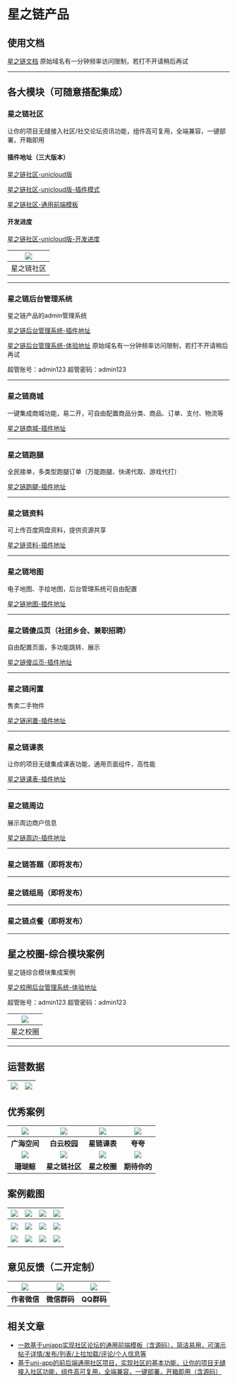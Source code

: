 # 星之链产品

## 使用文档
[星之链文档](https://static-mp-0b5306b1-50e6-4e90-955b-c88436bab415.next.bspapp.com/docs) 原始域名有一分钟频率访问限制，若打不开请稍后再试

------------

## 各大模块（可随意搭配集成）

### 星之链社区
让你的项目无缝接入社区/社交论坛资讯功能，组件高可复用，全端兼容，一键部署，开箱即用

#### 插件地址（三大版本）
[星之链社区-unicloud版](https://ext.dcloud.net.cn/plugin?id=15412)

[星之链社区-unicloud版-插件模式](https://ext.dcloud.net.cn/plugin?id=17298)

[星之链社区-通用前端模板](https://ext.dcloud.net.cn/plugin?id=14841)

#### 开发进度
[星之链社区-unicloud版-开发进度](https://co.wps.cn/crm/#/beInvite?linkCode=ZLWkez8)

| <img src="https://i0.hdslb.com/bfs/article/5a7b5c99d4dc18287b5c489d2478923676867852.jpg" referrerPolicy="no-referrer" />  |
|:--------------------------------------------------:								|
|                   星之链社区														|

------------

### 星之链后台管理系统
星之链产品的admin管理系统

[星之链后台管理系统-插件地址](https://ext.dcloud.net.cn/plugin?id=17931)

[星之链后台管理系统-体验地址](https://env-00jxgo0ipd8z-static.normal.cloudstatic.cn/admin/index.html) 原始域名有一分钟频率访问限制，若打不开请稍后再试

超管账号：admin123 超管密码：admin123

------------

### 星之链商城
一键集成商城功能，易二开，可自由配置商品分类、商品、订单、支付、物流等

[星之链商城-插件地址](https://ext.dcloud.net.cn/plugin?id=21664)

------------

### 星之链跑腿
全民接单，多类型跑腿订单（万能跑腿、快递代取、游戏代打）

[星之链跑腿-插件地址](https://ext.dcloud.net.cn/plugin?id=20097)

------------

### 星之链资料
可上传百度网盘资料，提供资源共享

[星之链资料-插件地址](https://ext.dcloud.net.cn/plugin?id=19655)

------------

### 星之链地图
电子地图、手绘地图，后台管理系统可自由配置

[星之链地图-插件地址](https://ext.dcloud.net.cn/plugin?id=19883)

------------

### 星之链傻瓜页（社团乡会、兼职招聘）
自由配置页面，多功能跳转、展示

[星之链傻瓜页-插件地址](https://ext.dcloud.net.cn/plugin?id=19588)

------------

### 星之链闲置
售卖二手物件

[星之链闲置-插件地址](https://ext.dcloud.net.cn/plugin?id=18348)

------------

### 星之链课表
让你的项目无缝集成课表功能，通用页面组件，高性能

[星之链课表-插件地址](https://ext.dcloud.net.cn/plugin?id=17548)

------------

### 星之链周边
展示周边商户信息

[星之链周边-插件地址](https://ext.dcloud.net.cn/plugin?id=20325)

------------

### 星之链答题（即将发布）

------------

### 星之链组局（即将发布）

------------

### 星之链点餐（即将发布）

------------


## 星之校圈-综合模块案例
星之链综合模块集成案例

[星之校圈后台管理系统-体验地址](https://env-00jxh1zaqne9-static.normal.cloudstatic.cn/admin/index.html)

超管账号：admin123 超管密码：admin123

| <img src="https://i0.hdslb.com/bfs/article/15200ee9fc544868b5ee10041f8231ed76867852.jpg" referrerPolicy="no-referrer" /> |
|:--------------------------------------------------:								|
| 星之校圈														|

------------

## 运营数据
| <img src="https://i0.hdslb.com/bfs/article/7c31f6c6dacfa95e9b4c2bc84dd6109b76867852.jpg" referrerPolicy="no-referrer" /> | <img src="https://i0.hdslb.com/bfs/article/46c49eddb195f3273a5137a6a36800fd76867852.png" referrerPolicy="no-referrer" /> |
| :----------------------------------------------------------: | :----------------------------------------------------------: |

## 优秀案例
| <img src="https://vac.gtimg.cn/music/photo_new/T053XD02001i6Mn54I0MNr.jpg" referrerPolicy="no-referrer" />				| <img src="https://message.biliimg.com/bfs/im_new/f35314fc1a7f998064a0ce3662842705477643629.jpg@150w_150h_1c.webp" referrerPolicy="no-referrer" />	| <img src="https://message.biliimg.com/bfs/im_new/a969aa59ecdd651cc1633792456d6a8f477643629.png@150w_150h_1c.webp" referrerPolicy="no-referrer" />	| <img src="https://message.biliimg.com/bfs/im_new/989f1b66e286a1463ebb0c9b6ea86d78477643629.jpg@150w_150h_1c.webp" referrerPolicy="no-referrer" />	|
| :----------------------------------------------------------:																| :----------------------------------------------------------:																						| :----------------------------------------------------------:																						| :----------------------------------------------------------:																						|
| **广海空间**																												| **白云校园**																																		| **星链课表**																																		| **夸夸**																																			|
| <img src="https://i0.hdslb.com/bfs/article/511d8b398597c32caef1dec469115f9876867852.jpg" referrerPolicy="no-referrer" />	| <img src="https://i0.hdslb.com/bfs/article/5a7b5c99d4dc18287b5c489d2478923676867852.jpg" referrerPolicy="no-referrer" />							| <img src="https://i0.hdslb.com/bfs/article/15200ee9fc544868b5ee10041f8231ed76867852.jpg" referrerPolicy="no-referrer" />							| <img src="https://vac.gtimg.cn/music/photo_new/T053XD02004BTNpp09DVBB.png" referrerPolicy="no-referrer" />										|
| **珊瑚鲸**																												| **星之链社区**																																	| **星之校圈**																																		| **期待你的**																																		|

## 案例截图
| <img src="https://i0.hdslb.com/bfs/article/5282bb060a53318965f18eaac276aab976867852.jpg" referrerPolicy="no-referrer" />	| <img src="https://i0.hdslb.com/bfs/article/05e93557cb0552350e698cd9e4a2c2ee76867852.jpg" referrerPolicy="no-referrer" />	| <img src="https://i0.hdslb.com/bfs/article/eeb1cd2dd6f24eb2731d17b10935297576867852.jpg" referrerPolicy="no-referrer" />	| <img src="https://i0.hdslb.com/bfs/article/5c8c182218e05597fcd3afd39da245e376867852.jpg" referrerPolicy="no-referrer" />	|
| :----------------------------------------------------------:																| :----------------------------------------------------------:																| :----------------------------------------------------------:																| :----------------------------------------------------------:																|
|																															|																															|																															|																															|
| <img src="https://vac.gtimg.cn/music/photo_new/T053XD02002pVt7z3EIpHX.jpg" referrerPolicy="no-referrer" />				| <img src="https://i0.hdslb.com/bfs/article/9a82a50afe28da6f0d6211ebf4595edf76867852.jpg" referrerPolicy="no-referrer" />	| <img src="https://i0.hdslb.com/bfs/article/620d7686749c1f6302daba0237c2bd0476867852.jpg" referrerPolicy="no-referrer" />	| <img src="https://i0.hdslb.com/bfs/article/44f103f1fbd13421545c22c8bf63b0fb76867852.jpg" referrerPolicy="no-referrer" />	|
|																															|																															|																															|																															|
| <img src="https://i0.hdslb.com/bfs/article/191fb65203bec0929d4452868f33db6576867852.jpg" referrerPolicy="no-referrer" />	| <img src="https://i0.hdslb.com/bfs/article/981b8701af9fc49b89049521e49dfad776867852.jpg" referrerPolicy="no-referrer" />	| <img src="https://i0.hdslb.com/bfs/article/8a43b928702f6a5960b5793a4f24938376867852.jpg" referrerPolicy="no-referrer" />	| <img src="https://i0.hdslb.com/bfs/article/3bf3e02840dadc66a6ddb9d5b4779eae76867852.jpg" referrerPolicy="no-referrer" />	|
|																															|																															|																															|																															|


## 意见反馈（二开定制）
| <img src="https://i0.hdslb.com/bfs/article/161ab5e7b9403ea30a7a5e4343a2697e76867852.jpg" referrerPolicy="no-referrer" /> | <img src="https://i0.hdslb.com/bfs/article/79e982f303c83d9f5fff797d6cae646f76867852.jpg" referrerPolicy="no-referrer" /> | <img src="https://i0.hdslb.com/bfs/article/dcc93ba3cf45066f6b3c597027e5d3f376867852.jpg" referrerPolicy="no-referrer" /> |
| :----------------------------------------------------------: | :----------------------------------------------------------: | :----------------------------------------------------------: |
| **作者微信** | **微信群码** | **QQ群码** |



## 相关文章

* [一款基于uniapp实现社区论坛的通用前端模板（含源码），简洁易用，可演示帖子详情/发布/列表/上拉加载/评论/个人信息等](https://blog.csdn.net/weixin_45779029/article/details/137023389)
* [基于uni-app的前后端通用社区项目，实现社区的基本功能，让你的项目无缝接入社区功能，组件高可复用，全端兼容，一键部署，开箱即用（含源码）](https://blog.csdn.net/weixin_45779029/article/details/137123054)
